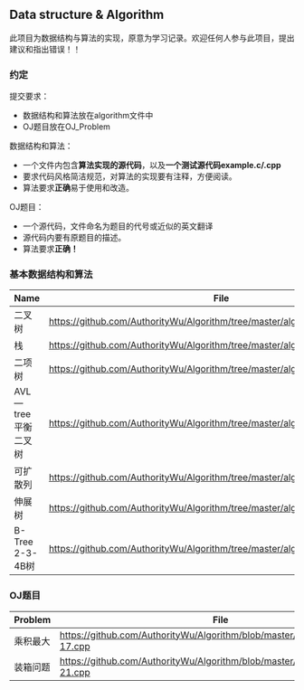## Data structure & Algorithm
此项目为数据结构与算法的实现，原意为学习记录。欢迎任何人参与此项目，提出建议和指出错误！！

### 约定
提交要求：
- 数据结构和算法放在algorithm文件中
- OJ题目放在OJ_Problem

数据结构和算法：
- 一个文件内包含**算法实现的源代码**，以及**一个测试源代码example.c/.cpp**
- 要求代码风格简洁规范，对算法的实现要有注释，方便阅读。
- 算法要求**正确**易于使用和改造。

OJ题目：
- 一个源代码，文件命名为题目的代号或近似的英文翻译
- 源代码内要有原题目的描述。
- 算法要求**正确！**

### 基本数据结构和算法

| Name | File |
|------|------|
|二叉树|https://github.com/AuthorityWu/Algorithm/tree/master/algorithm/binary_tree|
|栈|https://github.com/AuthorityWu/Algorithm/tree/master/algorithm/stack|
|二项树|https://github.com/AuthorityWu/Algorithm/tree/master/algorithm/binomial_queue|
|AVL—tree平衡二叉树|https://github.com/AuthorityWu/Algorithm/tree/master/algorithm/AVL_tree|
|可扩散列|https://github.com/AuthorityWu/Algorithm/tree/master/algorithm/hashing|
|伸展树|https://github.com/AuthorityWu/Algorithm/tree/master/algorithm/splay_tree|
|B-Tree 2-3-4B树|https://github.com/AuthorityWu/Algorithm/tree/master/algorithm/B_tree|

### OJ题目

| Problem | File |
|---------|------|
|乘积最大|https://github.com/AuthorityWu/Algorithm/blob/master/OJ_Problem/ALGO-17.cpp|
|装箱问题|https://github.com/AuthorityWu/Algorithm/blob/master/OJ_Problem/ALGO-21.cpp|
